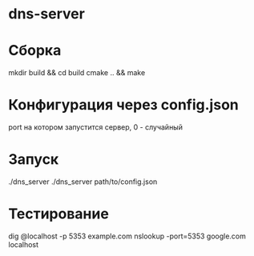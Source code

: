 # dns-server

# Сборка
mkdir build && cd build
cmake .. && make

# Конфигурация через config.json
port на котором запустится сервер, 0 - случайный

# Запуск
./dns_server
./dns_server path/to/config.json

# Тестирование
dig @localhost -p 5353 example.com
nslookup -port=5353 google.com localhost